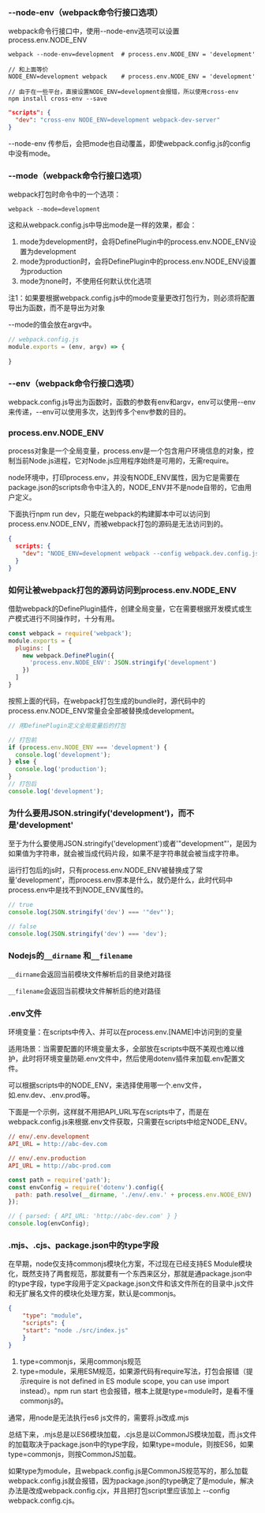 ### --node-env（webpack命令行接口选项）

webpack命令行接口中，使用--node-env选项可以设置process.env.NODE_ENV

```shell
webpack --node-env=development	# process.env.NODE_ENV = 'development'
```

```shell
// 和上面等价
NODE_ENV=development webpack 	# process.env.NODE_ENV = 'development'
```

```shell
// 由于在一些平台，直接设置NODE_ENV=development会报错，所以使用cross-env
npm install cross-env --save
```

```json
"scripts": {
  "dev": "cross-env NODE_ENV=development webpack-dev-server"
}
```

--node-env 传参后，会把mode也自动覆盖，即使webpack.config.js的config中没有mode。

### --mode（webpack命令行接口选项）

webpack打包时命令中的一个选项：

```shell
webpack --mode=development
```

这和从webpack.config.js中导出mode是一样的效果，都会：

1. mode为development时，会将DefinePlugin中的process.env.NODE_ENV设置为development
2. mode为production时，会将DefinePlugin中的process.env.NODE_ENV设置为production
3. mode为none时，不使用任何默认优化选项

注1：如果要根据webpack.config.js中的mode变量更改打包行为，则必须将配置导出为函数，而不是导出为对象

--mode的值会放在argv中。

```javascript
// webpack.config.js
module.exports = (env, argv) => {
	
}
```

### --env（webpack命令行接口选项）

webpack.config.js导出为函数时，函数的参数有env和argv，env可以使用--env来传递，--env可以使用多次，达到传多个env参数的目的。

### process.env.NODE_ENV

process对象是一个全局变量，process.env是一个包含用户环境信息的对象，控制当前Node.js进程，它对Node.js应用程序始终是可用的，无需require。

node环境中，打印process.env，并没有NODE_ENV属性，因为它是需要在package.json的scripts命令中注入的，NODE_ENV并不是node自带的，它由用户定义。

下面执行npm run dev，只能在webpack的构建脚本中可以访问到process.env.NODE_ENV，而被webpack打包的源码是无法访问到的。

```json
{
  scripts: {
    "dev": "NODE_ENV=development webpack --config webpack.dev.config.js"
  }
}
```

### 如何让被webpack打包的源码访问到process.env.NODE_ENV

借助webpack的DefinePlugin插件，创建全局变量，它在需要根据开发模式或生产模式进行不同操作时，十分有用。

```javascript
const webpack = require('webpack');
module.exports = {
  plugins: [
    new webpack.DefinePlugin({
      'process.env.NODE_ENV': JSON.stringify('development')
    })
  ]
}
```

按照上面的代码，在webpack打包生成的bundle时，源代码中的process.env.NODE_ENV常量会全部被替换成development。

```javascript
// 用DefinePlugin定义全局变量后的打包

// 打包前
if (process.env.NODE_ENV === 'development') {
  console.log('development');
} else {
  console.log('production');
}
// 打包后
console.log('development');
```

### 为什么要用JSON.stringify('development')，而不是'development'

至于为什么要使用JSON.stringify('development')或者'"development"'，是因为如果值为字符串，就会被当成代码片段，如果不是字符串就会被当成字符串。

运行打包后的js时，只有process.env.NODE_ENV被替换成了常量'development'，而process.env原本是什么，就仍是什么，此时代码中process.env中是找不到NODE_ENV属性的。

```javascript
// true
console.log(JSON.stringify('dev') === '"dev"');

// false
console.log(JSON.stringify('dev') === 'dev');
```

### Nodejs的`__dirname` 和`__filename`

`__dirname`会返回当前模块文件解析后的目录绝对路径

`__filename`会返回当前模块文件解析后的绝对路径

### .env文件

环境变量：在scripts中传入、并可以在process.env.[NAME]中访问到的变量

适用场景：当需要配置的环境变量太多，全部放在scripts中既不美观也难以维护，此时将环境变量防砸.env文件中，然后使用dotenv插件来加载.env配置文件。

可以根据scripts中的NODE_ENV，来选择使用哪一个.env文件，如.env.dev、.env.prod等。

下面是一个示例，这样就不用把API_URL写在scripts中了，而是在webpack.config.js来根据.env文件获取，只需要在scripts中给定NODE_ENV。

```ini
// env/.env.development
API_URL = http://abc-dev.com

// env/.env.production
API_URL = http://abc-prod.com
```

```javascript
const path = require('path');
const envConfig = require('dotenv').config({
  path: path.resolve(__dirname, './env/.env.' + process.env.NODE_ENV)
});

// { parsed: { API_URL: 'http://abc-dev.com' } }
console.log(envConfig);
```

### .mjs、.cjs、package.json中的type字段

在早期，node仅支持commonjs模块化方案，不过现在已经支持ES Module模块化，既然支持了两套规范，那就要有一个东西来区分，那就是通package.json中的type字段，type字段用于定义package.json文件和该文件所在的目录中.js文件和无扩展名文件的模块化处理方案，默认是commonjs。

```json
{
	"type": "module",
	"scripts": {
  	"start": "node ./src/index.js"
	}
}
```

1. type=commonjs，采用commonjs规范
2. type=module，采用ESM规范，如果源代码有require写法，打包会报错（提示require is not defined in ES module scope, you can use import instead）。npm run start 也会报错，根本上就是type=module时，是看不懂commonjs的。

通常，用node是无法执行es6 js文件的，需要将.js改成.mjs

总结下来，.mjs总是以ES6模块加载，.cjs总是以CommonJS模块加载，而.js文件的加载取决于package.json中的type字段，如果type=module，则按ES6，如果type=commonjs，则按CommonJS加载。

如果type为module，且webpack.config.js是CommonJS规范写的，那么加载webpack.config.js就会报错，因为package.json的type确定了是module，解决办法是改成webpack.config.cjx，并且把打包script里应该加上 --config webpack.config.cjs。









